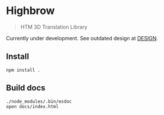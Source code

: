 # Highbrow

> HTM 3D Translation Library

Currently under development. See outdated design at [DESIGN](DESIGN.md).

## Install

    npm install .

## Build docs

    ./node_modules/.bin/esdoc
    open docs/index.html
